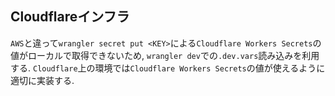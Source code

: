 ## Cloudflareインフラ

`AWS`と違って`wrangler secret put <KEY>`による`Cloudflare Workers Secrets`の値がローカルで取得できないため,
`wrangler dev`での`.dev.vars`読み込みを利用する.
`Cloudflare`上の環境では`Cloudflare Workers Secrets`の値が使えるように適切に実装する.
